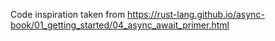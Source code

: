 Code inspiration taken from https://rust-lang.github.io/async-book/01_getting_started/04_async_await_primer.html
